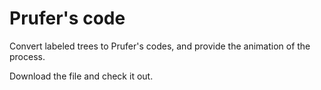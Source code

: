 Prufer's code
=======================

Convert labeled trees to Prufer's codes, and provide the animation of the process. 

Download the file and check it out.
